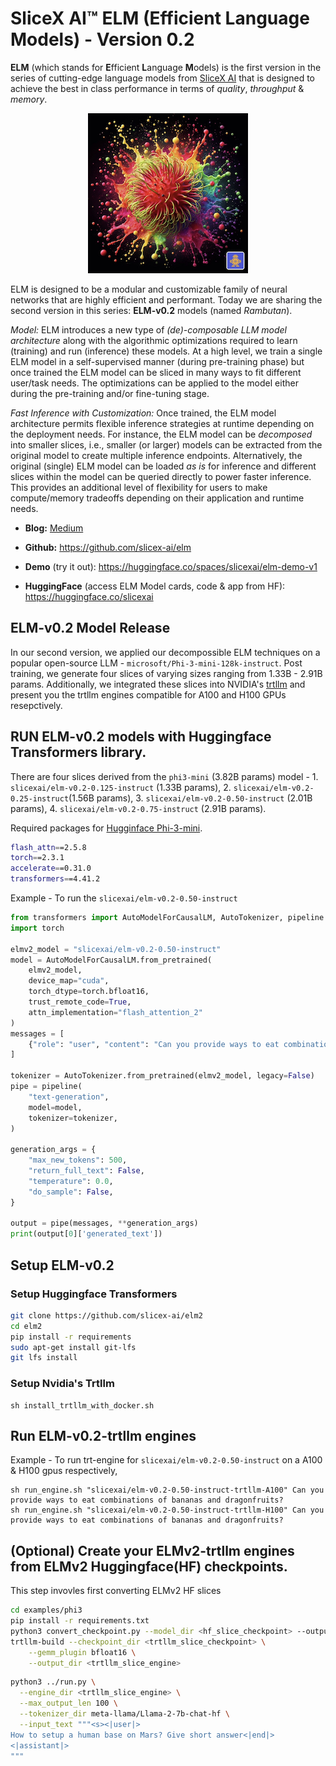 # SliceX AI™ ELM (Efficient Language Models) - Version 0.2
**ELM** (which stands for **E**fficient **L**anguage **M**odels) is the first version in the series of cutting-edge language models from [SliceX AI](https://slicex.ai) that is designed to achieve the best in class performance in terms of _quality_, _throughput_ & _memory_.

<div align="center">
  <img src="elm-rambutan.png" width="256"/>
</div>

ELM is designed to be a modular and customizable family of neural networks that are highly efficient and performant. Today we are sharing the second version in this series: **ELM-v0.2** models (named _Rambutan_). 

_Model:_ ELM introduces a new type of _(de)-composable LLM model architecture_ along with the algorithmic optimizations required to learn (training) and run (inference) these models. At a high level, we train a single ELM model in a self-supervised manner (during pre-training phase) but once trained the ELM model can be sliced in many ways to fit different user/task needs. The optimizations can be applied to the model either during the pre-training and/or fine-tuning stage. 

_Fast Inference with Customization:_ Once trained, the ELM model architecture permits flexible inference strategies at runtime depending on the deployment needs. For instance, the ELM model can  be _decomposed_ into smaller slices, i.e., smaller (or larger) models can be extracted from the original model to create multiple inference endpoints. Alternatively, the original (single) ELM model can be loaded _as is_ for inference and different slices within the model can be queried directly to power faster inference. This provides an additional level of flexibility for users to make compute/memory tradeoffs depending on their application and runtime needs.

- **Blog:** [Medium](https://medium.com/sujith-ravi/introducing-elm-efficient-customizable-privacy-preserving-llms-cea56e4f727d)

- **Github:** https://github.com/slicex-ai/elm

- **Demo** (try it out): https://huggingface.co/spaces/slicexai/elm-demo-v1

- **HuggingFace** (access ELM Model cards, code & app from HF): https://huggingface.co/slicexai

## ELM-v0.2 Model Release
In our second version, we applied our decompossible ELM techniques on a popular open-source LLM - `microsoft/Phi-3-mini-128k-instruct`. Post training, we generate four slices of varying sizes ranging from 1.33B - 2.91B params. Additionally, we integrated these slices into NVIDIA's [trtllm](https://github.com/NVIDIA/TensorRT-LLM) and present you the trtllm engines compatible for A100 and H100 GPUs resepctively.

## RUN ELM-v0.2 models with Huggingface Transformers library.
There are four slices derived from the `phi3-mini` (3.82B params) model - 1. `slicexai/elm-v0.2-0.125-instruct` (1.33B params), 2. `slicexai/elm-v0.2-0.25-instruct`(1.56B params), 3. `slicexai/elm-v0.2-0.50-instruct` (2.01B params), 4. `slicexai/elm-v0.2-0.75-instruct` (2.91B params). 

Required packages for [Hugginface Phi-3-mini](https://huggingface.co/microsoft/Phi-3-mini-128k-instruct).
```bash
flash_attn==2.5.8
torch==2.3.1
accelerate==0.31.0
transformers==4.41.2
```

Example - To run the `slicexai/elm-v0.2-0.50-instruct`
```python
from transformers import AutoModelForCausalLM, AutoTokenizer, pipeline
import torch

elmv2_model = "slicexai/elm-v0.2-0.50-instruct"
model = AutoModelForCausalLM.from_pretrained( 
    elmv2_model,  
    device_map="cuda",  
    torch_dtype=torch.bfloat16,  
    trust_remote_code=True,
    attn_implementation="flash_attention_2"
)
messages = [ 
    {"role": "user", "content": "Can you provide ways to eat combinations of bananas and dragonfruits?"}, 
]

tokenizer = AutoTokenizer.from_pretrained(elmv2_model, legacy=False) 
pipe = pipeline( 
    "text-generation", 
    model=model, 
    tokenizer=tokenizer, 
) 

generation_args = { 
    "max_new_tokens": 500, 
    "return_full_text": False, 
    "temperature": 0.0, 
    "do_sample": False, 
} 

output = pipe(messages, **generation_args) 
print(output[0]['generated_text']) 
```

## Setup ELM-v0.2
### Setup Huggingface Transformers
```bash
git clone https://github.com/slicex-ai/elm2
cd elm2
pip install -r requirements
sudo apt-get install git-lfs 
git lfs install
```
### Setup Nvidia's Trtllm
```
sh install_trtllm_with_docker.sh
```


## Run ELM-v0.2-trtllm engines

Example - To run trt-engine for `slicexai/elm-v0.2-0.50-instruct` on a A100 & H100 gpus respectively,
```
sh run_engine.sh "slicexai/elm-v0.2-0.50-instruct-trtllm-A100" Can you provide ways to eat combinations of bananas and dragonfruits?
sh run_engine.sh "slicexai/elm-v0.2-0.50-instruct-trtllm-H100" Can you provide ways to eat combinations of bananas and dragonfruits?
```

## (Optional) Create your ELMv2-trtllm engines from ELMv2 Huggingface(HF) checkpoints.
This step invovles first converting ELMv2 HF slices 

```bash
cd examples/phi3
pip install -r requirements.txt
python3 convert_checkpoint.py --model_dir <hf_slice_checkpoint> --output_dir <trtllm_slice_checkpoint>
trtllm-build --checkpoint_dir <trtllm_slice_checkpoint> \
    --gemm_plugin bfloat16 \
    --output_dir <trtllm_slice_engine>
```



```bash
python3 ../run.py \
  --engine_dir <trtllm_slice_engine> \
  --max_output_len 100 \
  --tokenizer_dir meta-llama/Llama-2-7b-chat-hf \
  --input_text """<s><|user|>
How to setup a human base on Mars? Give short answer<|end|>
<|assistant|>
"""
```
